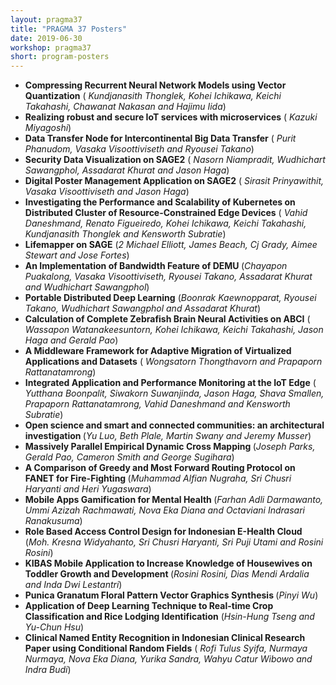 ```yaml
---
layout: pragma37
title: "PRAGMA 37 Posters"
date: 2019-06-30
workshop: pragma37
short: program-posters
---
```


<ul>
<li><b>Compressing Recurrent Neural Network Models using Vector Quantization</b> (<i>	Kundjanasith Thonglek, Kohei Ichikawa, Keichi Takahashi, Chawanat Nakasan and Hajimu Iida</i>)</li>
<li><b>Realizing robust and secure IoT services with microservices</b> (<i>	Kazuki Miyagoshi</i>)</li>
<li><b>Data Transfer Node for Intercontinental Big Data Transfer</b> (<i>	Purit Phanudom, Vasaka Visoottiviseth and Ryousei Takano</i>)</li>
<li><b>Security Data Visualization on SAGE2</b> (<i>	Nasorn Niampradit, Wudhichart Sawangphol, Assadarat Khurat and Jason Haga</i>)</li>
<li><b>Digital Poster Management Application on SAGE2</b> (<i>	Sirasit Prinyawithit, Vasaka Visoottiviseth and Jason Haga</i>)</li>
<li><b>Investigating the Performance and Scalability of Kubernetes on Distributed Cluster of Resource-Constrained Edge Devices</b> (<i>	Vahid Daneshmand, Renato Figueiredo, Kohei Ichikawa, Keichi Takahashi, Kundjanasith Thonglek and Kensworth Subratie</i>)</li>
<li><b>Lifemapper on SAGE</b> (<i>2	Michael Elliott, James Beach, Cj Grady, Aimee Stewart and Jose Fortes</i>)</li>
<li><b>An Implementation of Bandwidth Feature of DEMU	</b> (<i>Chayapon Puakalong, Vasaka Visoottiviseth, Ryousei Takano, Assadarat Khurat and Wudhichart Sawangphol</i>)</li>
<li><b>Portable Distributed Deep Learning</b> (<i>Boonrak Kaewnopparat, Ryousei Takano, Wudhichart Sawangphol and Assadarat Khurat</i>)</li>
<li><b>Calculation of Complete Zebrafish Brain Neural Activities on ABCI</b> (<i>	Wassapon Watanakeesuntorn, Kohei Ichikawa, Keichi Takahashi, Jason Haga and Gerald Pao</i>)</li>
<li><b>A Middleware Framework for Adaptive  Migration of Virtualized Applications and Datasets</b> (<i>	Wongsatorn Thongthavorn and Prapaporn Rattanatamrong</i>)</li>
<li><b>Integrated Application and Performance Monitoring at the IoT Edge</b> (<i>	Yutthana Boonpalit, Siwakorn Suwanjinda, Jason Haga, Shava Smallen, Prapaporn Rattanatamrong, Vahid Daneshmand and Kensworth Subratie</i>)</li>
<li><b>Open science and smart and connected communities: an architectural investigation	</b> (<i>Yu Luo, Beth Plale, Martin Swany and Jeremy Musser</i>)</li>
<li><b>Massively Parallel Empirical Dynamic Cross Mapping	</b> (<i>Joseph Parks, Gerald Pao, Cameron Smith and George Sugihara</i>)</li>
<li><b>A Comparison of Greedy and Most Forward Routing Protocol on FANET for Fire-Fighting	</b> (<i>Muhammad Alfian Nugraha, Sri Chusri Haryanti and Heri Yugaswara</i>)</li>
<li><b>Mobile Apps Gamification for Mental Health	</b> (<i>Farhan Adli Darmawanto, Ummi Azizah Rachmawati, Nova Eka Diana and Octaviani Indrasari Ranakusuma</i>)</li>
<li><b>Role Based Access Control Design for Indonesian E-Health Cloud	</b> (<i>Moh. Kresna Widyahanto, Sri Chusri Haryanti, Sri Puji Utami and Rosini Rosini</i>)</li>
<li><b>KIBAS Mobile Application to Increase Knowledge of Housewives on Toddler Growth and Development	</b> (<i>Rosini Rosini, Dias Mendi Ardalia and Inda Dwi Lestantri</i>)</li>
<li><b>Punica Granatum Floral Pattern Vector Graphics Synthesis	</b> (<i>Pinyi Wu</i>)</li>
<li><b>Application of Deep Learning Technique to Real-time Crop Classification and Rice Lodging Identification</b> (<i>Hsin-Hung Tseng and Yu-Chun Hsu</i>)</li>
<li><b>Clinical Named Entity Recognition in Indonesian Clinical Research Paper using Conditional Random Fields</b> (<i>	Rofi Tulus Syifa, Nurmaya Nurmaya, Nova Eka Diana, Yurika Sandra, Wahyu Catur Wibowo and Indra Budi</i>)</li>
</ul>
